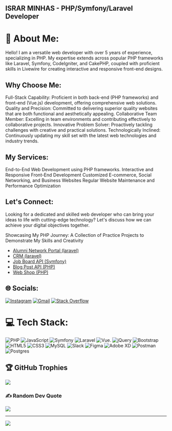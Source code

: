## ISRAR MINHAS -  PHP/Symfony/Laravel Developer
# 💫 About Me:
Hello! I am a versatile web developer with over 5 years of experience, specializing in PHP. My expertise extends across popular PHP frameworks like Laravel, Symfony, CodeIgniter, and CakePHP, coupled with proficient skills in Livewire for creating interactive and responsive front-end designs.

## Why Choose Me:

Full-Stack Capability: Proficient in both back-end (PHP frameworks) and front-end (Vue.js) development, offering comprehensive web solutions.
Quality and Precision: Committed to delivering superior quality websites that are both functional and aesthetically appealing.
Collaborative Team Member: Excelling in team environments and contributing effectively to collaborative projects.
Innovative Problem Solver: Proactively tackling challenges with creative and practical solutions.
Technologically Inclined: Continuously updating my skill set with the latest web technologies and industry trends.

## My Services:

End-to-End Web Development using PHP frameworks.
Interactive and Responsive Front-End Development
Customized E-commerce, Social Networking, and Business Websites
Regular Website Maintenance and Performance Optimization

## Let's Connect:

Looking for a dedicated and skilled web developer who can bring your ideas to life with cutting-edge technology? Let's discuss how we can achieve your digital objectives together.

Showcasing My PHP Journey: A Collection of Practice Projects to Demonstrate My Skills and Creativity
- <a href="https://github.com/Israrminhas1/Alumni-Portal">Alumni Network Portal (laravel)</a>
- <a href="https://github.com/Israrminhas1/CRM">CRM (laravel)</a>
- <a href="https://github.com/Israrminhas1/Job-Board-API">Job Board API (Symfony)</a>
- <a href="https://github.com/Israrminhas1/Blog-Post-API">Blog Post API (PHP)</a>
- <a href="https://github.com/Israrminhas1/Web-Shopping">Web Shop (PHP)</a>



## 🌐 Socials:
[![Instagram](https://img.shields.io/badge/Instagram-%23E4405F.svg?logo=Instagram&logoColor=white)](https://instagram.com/ixr4r.1?igshid=YmMyMTA2M2Y=) [![Gmail](https://img.shields.io/badge/Gmail-D14836?style=for-the-badge&logo=gmail&logoColor=white)](mailto:israrminhas99@gmail.com) [![Stack Overflow](https://img.shields.io/badge/-Stackoverflow-FE7A16?logo=stack-overflow&logoColor=white)](https://stackoverflow.com/users/19577760/israr-minhas) 

# 💻 Tech Stack:
![PHP](https://img.shields.io/badge/php-%23777BB4.svg?style=flat&logo=php&logoColor=white) ![JavaScript](https://img.shields.io/badge/javascript-%23323330.svg?style=flat&logo=javascript&logoColor=%23F7DF1E) ![Symfony](https://img.shields.io/badge/symfony-%23000000.svg?style=for-the-badge&logo=symfony&logoColor=white) ![Laravel](https://img.shields.io/badge/laravel-%23FF2D20.svg?style=flat&logo=laravel&logoColor=white) ![Vue](https://img.shields.io/badge/Vue.js-35495E?style=for-the-badge&logo=vuedotjs&logoColor=4FC08D). ![jQuery](https://img.shields.io/badge/jquery-%230769AD.svg?style=flat&logo=jquery&logoColor=white) ![Bootstrap](https://img.shields.io/badge/bootstrap-%23563D7C.svg?style=flat&logo=bootstrap&logoColor=white) ![HTML5](https://img.shields.io/badge/html5-%23E34F26.svg?style=flat&logo=html5&logoColor=white) ![CSS3](https://img.shields.io/badge/css3-%231572B6.svg?style=flat&logo=css3&logoColor=white) ![MySQL](https://img.shields.io/badge/mysql-%2300f.svg?style=flat&logo=mysql&logoColor=white) ![Slack](https://img.shields.io/badge/Slack-4A154B?style=for-the-badge&logo=slack&logoColor=white) 	![Figma](https://img.shields.io/badge/figma-%23F24E1E.svg?style=flat&logo=figma&logoColor=white) ![Adobe XD](https://img.shields.io/badge/Adobe%20XD-470137?style=flat&logo=Adobe%20XD&logoColor=#FF61F6) ![Postman](https://img.shields.io/badge/Postman-FF6C37?style=flat&logo=postman&logoColor=white) ![Postgres](https://img.shields.io/badge/postgres-%23316192.svg?style=flat&logo=postgresql&logoColor=white)


## 🏆 GitHub Trophies
![](https://github-profile-trophy.vercel.app/?username=Israrminhas1&theme=gitdimmed&no-frame=true&no-bg=false&margin-w=4)

### ✍️ Random Dev Quote
![](https://quotes-github-readme.vercel.app/api?type=horizontal&theme=gruvbox)


---
[![](https://visitcount.itsvg.in/api?id=Israrminhas1&icon=9&color=6)](https://visitcount.itsvg.in)

